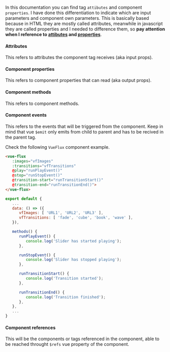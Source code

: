 In this documentation you can find tag `attibutes` and component `properties`. I have done this differentiation to indicate which are input parameters and component own parameters. This is basically based because in HTML they are mostly called attributes, meanwhile in javascript they are called properties and I needed to difference them, so **pay attention when I reference to <u>attibutes</u> and <u>properties</u>**.

#### Attributes

This refers to attributes the component tag receives (aka input props).

#### Component properties

This refers to component properties that can read (aka output props).

#### Component methods

This refers to component methods.

#### Component events

This refers to the events that will be triggered from the component. Keep in mind that vue `$emit` only emits from child to parent and has to be recived in the parent tag.

Check the following `VueFlux` component example.

``` html
<vue-flux
   :images="vfImages"
   :transitions="vfTransitions"
   @play="runPlayEvent()"
   @stop="runStopEvent()"
   @transition-start="runTransitionStart()"
   @transition-end="runTransitionEnd()">
</vue-flux>
```

``` js
export default {
   ...
   data: () => ({
      vfImages: [ 'URL1', 'URL2', 'URL3' ],
      vfTransitions: [ 'fade', 'cube', 'book', 'wave' ],
   }),

   methods() {
      runPlayEvent() {
         console.log('Slider has started playing');
      },

      runStopEvent() {
         console.log('Slider has stopped playing');
      },

      runTransitionStart() {
         console.log('Transition started');
      },

      runTransitionEnd() {
         console.log('Transition finished');
      },
   },
   ...
}
```


#### Component references

This will be the components or tags referenced in the component, able to be reached throught `$refs` vue property of the component.
